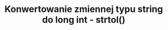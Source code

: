 ---
title: Konwertowanie zmiennej typu string do long int - strtol()
categories: cpp, funkcje
categoryID: cpp-funkcje
---